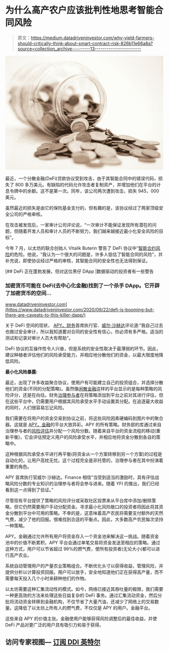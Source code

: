 # 为什么高产农户应该批判性地思考智能合同风险

> 原文：<https://medium.datadriveninvestor.com/why-yield-farmers-should-critically-think-about-smart-contract-risk-826b11e66a8a?source=collection_archive---------13----------------------->

![](img/5c0570744e34a9b757e8aa95740fa93e.png)

最近，一个分散金融(DeFi)贷款协议受到攻击，由于其智能合同中的错误代码，损失了 800 多万美元。有缺陷的代码允许攻击者复制资产，并增加他们在平台的计息令牌中的余额。这不是第一次。同年，该公司两次遭到攻击，损失 945，000 美元。

虽然最近的损失是由它的保险基金支付的，但有趣的是，该协议经过了两家顶级安全公司的严格审核。

在攻击被发现后，一家审计公司评论说，“一次审计不能保证发现所有潜在的问题，但随着开发人员和审计人员的不断努力，我们越来越接近最小化安全风险的目标”。

今年 7 月，以太坊的联合创始人 Vitalik Buterin 警告了 DeFi 协议中“[智能合约风险](https://cryptopurview.com/minimizing-defi-risk-through-governance/)的危险。他说，“我认为一个很大的问题是，许多人低估了智能合同的风险”，并补充说，即使协议经过严格的审核，其智能合同的安全性也无法得到保证。

[](https://www.datadriveninvestor.com/2020/09/22/defi-is-booming-but-there-are-caveats-to-this-killer-dapp/) [## DeFi 正在蓬勃发展，但对这位黑仔 DApp |数据驱动的投资者有一些警告

### 加密货币可能在 DeFi(去中心化金融)找到了一个杀手 DApp。它开辟了加密货币的空间…

www.datadriveninvestor.com](https://www.datadriveninvestor.com/2020/09/22/defi-is-booming-but-there-are-caveats-to-this-killer-dapp/) 

关于 DeFi 空间的现状， [APY。财务](https://www.apy.finance/)首席执行官、[威尔·沙赫达](https://www.linkedin.com/in/willshahda/)评论道:“我自己过去也做过安全审计，所以我知道要对合同的安全性有信心，你必须有多严格。适当的测试和记录对审计人员大有帮助”。

DeFi 协议的互操作性令人兴奋，但是系统的安全性取决于最薄弱的环节。因此，建议种植者评估他们的风险承受能力，并相应地分散他们的资金，以最大限度地降低风险。

**最小化风险暴露:**

最近，出现了许多收益聚合协议，使用户有可能建立自己的投资组合，并选择分散他们的资金(不同的分配策略)。虽然像[闲散金融](https://idle.finance/)这样的平台显示的是每种策略的风险评分，还是在向往。财务[治理参与者](https://cryptopurview.com/governance-token-far-reaching-impact-on-defi-protocols/)在将策略添加到平台之前对其进行评估，但在这些平台中，仍需要用户根据其风险承受水平手动设置其分配。在追逐最大收益的同时，人们很容易忘记风险。

我们需要在将用户的资金交易到协议之前，将这些风险因素硬编码到图片中的聚合器。这就是 [APY。金融](https://www.apy.finance/)的平台大放异彩。APY 的所有策略。财务部的库通过来自治理参与者的[风险评估](https://cryptopurview.com/minimizing-defi-risk-through-governance/)并分配一个风险分数。随着来自平台的资金流程的移动(重新平衡)，它会评估预定义用户的风险承受水平，并相应地将资金分散到各自的策略中。

这种根据风险承受水平进行再平衡(将资金从一个方案转移到另一个方案)的过程是自动化的，让用户高枕无忧。这个过程完全是非托管的，治理参与者在其中扮演着重要的角色。

APY 首席执行官威尔·沙赫达。Finance 相信“当受到适当的激励时，具有评估战略风险分数的专业知识的治理参与者将会参与进来。随着 YFI 的推出，我们已经看到这一点得到了验证。”

尽管现有平台提供了策略的风险评分或采取社区投票来从平台库中添加/删除策略，但它仍然需要用户手动分配资金。寻求最小化风险敞口的投资者将因此将其资金分散到平台中可用的策略。不幸的是，这意味着高产农民将需要支付额外的天然气费，减少了他的回报。很难找到合适的平衡点。因此，大多数高产农民每次坚持一种策略。

APY。金融通过允许所有用户将资金存入一个资金池来解决这一挑战。随着资金池中的价值不断累积，APY 平台会通过单笔交易将资金发送至相应的策略。通过这种方式，用户可以节省超过 99%的燃气费，使所有投资者(无论大小)都可以进行高产农业。

系统自动管理用户的产量农业策略组合。不断优化头寸以获得收益，管理风险，并提供分析以计算投资回报。用户可以放手，安全地知道他们正在获得高产量，而不需要每天投入几个小时来耕种他们的作物。

以太坊需要这种汇集流动性的模式。如今，网络已接近其吞吐量的极限，我们需要一种更高效的方法来处理这些日益复杂的 DeFi 事务。通过汇集流动资金，然后分批将流动资金转移到金融机构，不仅节省了大量汽油，还减少了网络上的交易数量。这降低了以太坊上所有人的燃气费，不仅仅是 APY 的用户。金融平台。

这些来自 APY 的价值主张。金融使用户能够获得风险调整后的最佳收益，并使 DeFi 产品对更广泛的用户具有吸引力和易于获得。

## 访问专家视图— [订阅 DDI 英特尔](https://datadriveninvestor.com/ddi-intel)